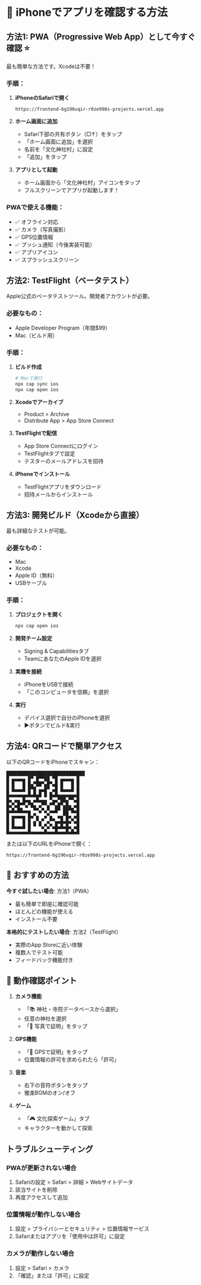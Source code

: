 # 📱 iPhoneでアプリを確認する方法

## 方法1: PWA（Progressive Web App）として今すぐ確認 ⭐️

最も簡単な方法です。Xcodeは不要！

### 手順：
1. **iPhoneのSafariで開く**
   ```
   https://frontend-6g196vqir-r0ze998s-projects.vercel.app
   ```

2. **ホーム画面に追加**
   - Safari下部の共有ボタン（□↑）をタップ
   - 「ホーム画面に追加」を選択
   - 名前を「文化神社村」に設定
   - 「追加」をタップ

3. **アプリとして起動**
   - ホーム画面から「文化神社村」アイコンをタップ
   - フルスクリーンでアプリが起動します！

### PWAで使える機能：
- ✅ オフライン対応
- ✅ カメラ（写真撮影）
- ✅ GPS位置情報
- ✅ プッシュ通知（今後実装可能）
- ✅ アプリアイコン
- ✅ スプラッシュスクリーン

## 方法2: TestFlight（ベータテスト）

Apple公式のベータテストツール。開発者アカウントが必要。

### 必要なもの：
- Apple Developer Program（年間$99）
- Mac（ビルド用）

### 手順：
1. **ビルド作成**
   ```bash
   # Macで実行
   npx cap sync ios
   npx cap open ios
   ```

2. **Xcodeでアーカイブ**
   - Product > Archive
   - Distribute App > App Store Connect

3. **TestFlightで配信**
   - App Store Connectにログイン
   - TestFlightタブで設定
   - テスターのメールアドレスを招待

4. **iPhoneでインストール**
   - TestFlightアプリをダウンロード
   - 招待メールからインストール

## 方法3: 開発ビルド（Xcodeから直接）

最も詳細なテストが可能。

### 必要なもの：
- Mac
- Xcode
- Apple ID（無料）
- USBケーブル

### 手順：
1. **プロジェクトを開く**
   ```bash
   npx cap open ios
   ```

2. **開発チーム設定**
   - Signing & Capabilitiesタブ
   - TeamにあなたのApple IDを選択

3. **実機を接続**
   - iPhoneをUSBで接続
   - 「このコンピュータを信頼」を選択

4. **実行**
   - デバイス選択で自分のiPhoneを選択
   - ▶️ボタンでビルド&実行

## 方法4: QRコードで簡単アクセス

以下のQRコードをiPhoneでスキャン：

```
█████████████████████████████
█ ▄▄▄▄▄ █▀ █▀▀██ ▀█ ▄▄▄▄▄ █
█ █   █ █▄▀██▀▄█▀▄█ █   █ █
█ █▄▄▄█ █▀█ ▄▄█▀ ▄█ █▄▄▄█ █
█▄▄▄▄▄▄▄█▄█▄█ █ █▄█▄▄▄▄▄▄▄█
█▄ ▄▄ █▄▄ ▄█▄▄▄ ▀▄▄▀██▄▀▀▄█
█▄▀▄█▀▀▄▀█▄ ▄▀▀▄▀▀▄█▀▄█▄ ▄█
█▄█▄██▄▄▄ ▀▀▄▀▄▀▄▄█▀ ██▀█▄█
█ ▄▄▄▄▄ █▄▀▄  ▄▀▄  ▄▄▀█▄ ▄█
█ █   █ █ ▄▀▄▀ ▄▀▀▄▄█▄█▄▀▄█
█ █▄▄▄█ █ ▀ ▀▄▀▄▀▄█▄█▄█▄ ▄█
█▄▄▄▄▄▄▄█▄▄▄▄▄█▄▄▄█▄▄▄█▄█▄█
```

または以下のURLをiPhoneで開く：
```
https://frontend-6g196vqir-r0ze998s-projects.vercel.app
```

## 🎯 おすすめの方法

**今すぐ試したい場合**: 方法1（PWA）
- 最も簡単で即座に確認可能
- ほとんどの機能が使える
- インストール不要

**本格的にテストしたい場合**: 方法2（TestFlight）
- 実際のApp Storeに近い体験
- 複数人でテスト可能
- フィードバック機能付き

## 📱 動作確認ポイント

1. **カメラ機能**
   - 「📚 神社・寺院データベースから選択」
   - 任意の神社を選択
   - 「📸 写真で証明」をタップ

2. **GPS機能**
   - 「📍 GPSで証明」をタップ
   - 位置情報の許可を求められたら「許可」

3. **音楽**
   - 右下の音符ボタンをタップ
   - 雅楽BGMのオン/オフ

4. **ゲーム**
   - 「🎮 文化探索ゲーム」タブ
   - キャラクターを動かして探索

## トラブルシューティング

### PWAが更新されない場合
1. Safariの設定 > Safari > 詳細 > Webサイトデータ
2. 該当サイトを削除
3. 再度アクセスして追加

### 位置情報が動作しない場合
1. 設定 > プライバシーとセキュリティ > 位置情報サービス
2. Safariまたはアプリを「使用中は許可」に設定

### カメラが動作しない場合
1. 設定 > Safari > カメラ
2. 「確認」または「許可」に設定